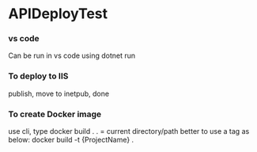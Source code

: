 # APIDeployTest

### vs code
Can be run in vs code using dotnet run

### To deploy to IIS

publish, move to inetpub, done


### To create Docker image

use cli, type docker build .
. = current directory/path
better to use a tag as below:
docker build -t {ProjectName} .
